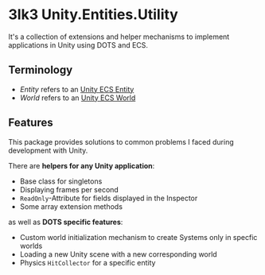 # 3lk3 Unity.Entities.Utility

It's a collection of extensions and helper mechanisms to implement applications in Unity using DOTS and ECS.

## Terminology

- *Entity* refers to an [Unity ECS Entity](https://docs.unity3d.com/Packages/com.unity.entities@1.0/manual/concepts-entities.html)
- *World* refers to an [Unity ECS World](https://docs.unity3d.com/Packages/com.unity.entities@1.0/manual/concepts-worlds.html)

## Features

This package provides solutions to common problems I faced during development with Unity.

There are **helpers for any Unity application**:
- Base class for singletons
- Displaying frames per second
- `ReadOnly`-Attribute for fields displayed in the Inspector
- Some array extension methods

as well as **DOTS specific features**:
- Custom world initialization mechanism to create Systems only in specfic worlds
- Loading a new Unity scene with a new corresponding world
- Physics `HitCollector` for a specific entity




